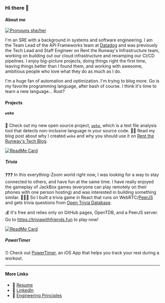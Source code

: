 ### Hi there 👋

#### About me

[![Pronouns she/her](https://img.shields.io/badge/pronouns-she%2Fher-9cf)](https://pronoun.is/she)

I'm an SRE with a background in systems and software engineering. I am the Team Lead of the API Frameworks team at [Datadog](https://www.datadoghq.com/careers/) and was previously the Tech Lead and Staff Engineer on Rent the Runway's Infrastructure team, working on building out our cloud infrastructure and revamping our CI/CD pipelines. I enjoy big-picture projects, doing things right the first time, leaving things better than I found them, and working with awesome, ambitious people who love what they do as much as I do.

I'm a huge fan of automation and optimization. I'm trying to blog more. Go is my favorite programming language, after bash of course. I think it's time to learn a new language... Rust?

#### Projects

##### `woke`

🌟 Check out my new open source project, [`woke`](https://github.com/get-woke/woke), which is a text file analysis tool that detects non-inclusive language in your source code. 
👩‍💻 Read my blog post about why I created `woke` and why you should use it on [Rent the Runway's Tech Blog](https://dresscode.renttherunway.com/blog/woke).

[![ReadMe Card](https://github-readme-stats.vercel.app/api/pin/?username=get-woke&repo=woke)](https://github.com/get-woke/woke)

##### Trivia

❓❓❓ In this everything-Zoom world right now, I was looking for a way to stay connected to others, and have fun at the same time. I have really enjoyed the gameplay of JackBox games (everyone can play remotely on their phones with one person hosting) and was interested in building something similar. 🙋🏽‍♀️ So I built a trivia game in React that runs on WebRTC/[PeerJS](https://github.com/peers/peerjs-server) and gets trivia questions from [Open Trivia Database](https://opentdb.com/). 

💰 It's free and relies only on GitHub pages, OpenTDB, and a PeerJS server. Go to <https://triviawithfriends.fun> to play now!

[![ReadMe Card](https://github-readme-stats.vercel.app/api/pin/?username=caitlinelfring&repo=trivia)](https://github.com/caitlinelfring/trivia)

##### PowerTimer

⏰ Check out [PowerTimer](https://powertimer.app), an iOS App that helps you track your rest during a workout.

---

#### More Links

- 📄 [Resume](https://caitlin.elfring.me)
- 🤝 [LinkedIn](https://www.linkedin.com/in/caitlinelfring)
- 🙌 [Engineering Principles](https://github.com/caitlinelfring/principles)
